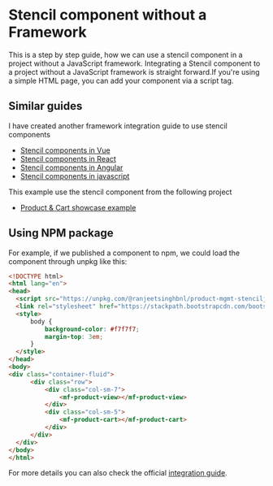 # Stencil component without a Framework

This is a step by step guide, how we can use a stencil component in a project without a JavaScript framework.
Integrating a Stencil component to a project without a JavaScript framework is straight forward.If you're using a simple HTML page, you can add your component via a script tag. 

## Similar guides
I have created another framework integration guide to use stencil components

* [Stencil components in Vue](https://github.com/ranjeetsinghbnl/stenciljs-vue)
* [Stencil components in React](https://github.com/ranjeetsinghbnl/stenciljs-react)
* [Stencil components in Angular](https://github.com/ranjeetsinghbnl/stenciljs-angular)
* [Stencil components in javascript](https://github.com/ranjeetsinghbnl/stenciljs-javascript)

This example use the stencil component from the following project
* [Product & Cart showcase example](https://github.com/ranjeetsinghbnl/product-mgmt-stenciljs)


## Using NPM package

For example, if we published a component to npm, we could load the component through unpkg like this:

```html
<!DOCTYPE html>
<html lang="en">
<head>
  <script src="https://unpkg.com/@ranjeetsinghbnl/product-mgmt-stenciljs@0.0.1/dist/product-mgmt/product-mgmt.js"></script>
  <link rel="stylesheet" href="https://stackpath.bootstrapcdn.com/bootstrap/4.3.1/css/bootstrap.min.css" />
  <style>
      body {
          background-color: #f7f7f7;
          margin-top: 3em;
      }
  </style>
</head>
<body>
<div class="container-fluid">
      <div class="row">
          <div class="col-sm-7">
              <mf-product-view></mf-product-view>
          </div>
          <div class="col-sm-5">
              <mf-product-cart></mf-product-cart>
          </div>
      </div>
  </div>
</body>
</html>
```

For more details you can also check the official [integration guide](https://stenciljs.com/docs/javascript).